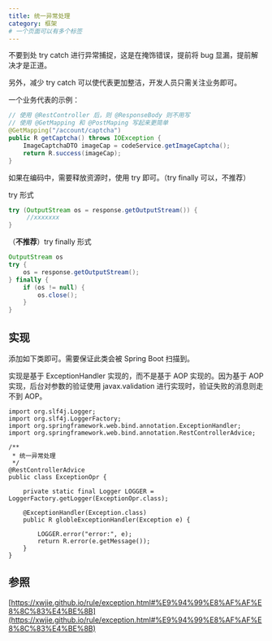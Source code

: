 ```yaml
---
title: 统一异常处理
category: 框架
# 一个页面可以有多个标签
---
```


不要到处 try catch 进行异常捕捉，这是在掩饰错误，提前将 bug 显漏，提前解决才是正道。

另外，减少 try catch 可以使代表更加整洁，开发人员只需关注业务即可。

一个业务代表的示例：

```java
// 使用 @RestController 后，则 @ResponseBody 则不用写
// 使用 @GetMapping 和 @PostMaping 写起来更简单
@GetMapping("/account/captcha")
public R getCaptcha() throws IOException {
    ImageCaptchaDTO imageCap = codeService.getImageCaptcha();
    return R.success(imageCap);
}
```

如果在编码中，需要释放资源时，使用 try 即可。（try finally 可以，不推荐）

try 形式
```java
try (OutputStream os = response.getOutputStream()) {
     //xxxxxxx
}
```

（**不推荐**）try finally 形式
```java
OutputStream os
try {
    os = response.getOutputStream();   
} finally {
    if (os != null) {
        os.close();
    }
}
```

## 实现

添加如下类即可。需要保证此类会被 Spring Boot 扫描到。

实现是基于 ExceptionHandler 实现的，而不是基于 AOP 实现的。因为基于 AOP 实现，后台对参数的验证使用 javax.validation 进行实现时，验证失败的消息则走不到 AOP。

```
import org.slf4j.Logger;
import org.slf4j.LoggerFactory;
import org.springframework.web.bind.annotation.ExceptionHandler;
import org.springframework.web.bind.annotation.RestControllerAdvice;

/**
 * 统一异常处理
 */
@RestControllerAdvice
public class ExceptionOpr {

    private static final Logger LOGGER = LoggerFactory.getLogger(ExceptionOpr.class);

    @ExceptionHandler(Exception.class)
    public R globleExceptionHandler(Exception e) {

        LOGGER.error("error:", e);
        return R.error(e.getMessage());
    }
}

```


## 参照
[https://xwjie.github.io/rule/exception.html#%E9%94%99%E8%AF%AF%E8%8C%83%E4%BE%8B](https://xwjie.github.io/rule/exception.html#%E9%94%99%E8%AF%AF%E8%8C%83%E4%BE%8B)